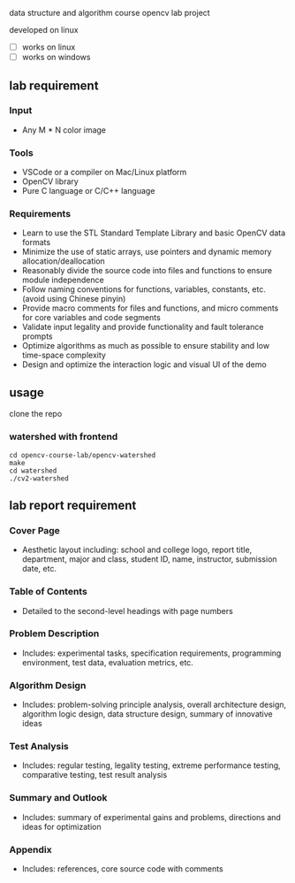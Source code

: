 data structure and algorithm course opencv lab project

developed on linux

* [ ] works on linux
* [ ] works on windows

## lab requirement

### Input

- Any M * N color image

### Tools

- VSCode or a compiler on Mac/Linux platform
- OpenCV library
- Pure C language or C/C++ language

### Requirements

- Learn to use the STL Standard Template Library and basic OpenCV data formats
- Minimize the use of static arrays, use pointers and dynamic memory allocation/deallocation
- Reasonably divide the source code into files and functions to ensure module independence
- Follow naming conventions for functions, variables, constants, etc. (avoid using Chinese pinyin)
- Provide macro comments for files and functions, and micro comments for core variables and code segments
- Validate input legality and provide functionality and fault tolerance prompts
- Optimize algorithms as much as possible to ensure stability and low time-space complexity
- Design and optimize the interaction logic and visual UI of the demo

## usage

clone the repo

### watershed with frontend

```shell
cd opencv-course-lab/opencv-watershed
make
cd watershed
./cv2-watershed
```

## lab report requirement

### Cover Page

- Aesthetic layout including: school and college logo, report title, department, major and class, student ID, name, instructor, submission date, etc.

### Table of Contents

- Detailed to the second-level headings with page numbers

### Problem Description

- Includes: experimental tasks, specification requirements, programming environment, test data, evaluation metrics, etc.

### Algorithm Design

- Includes: problem-solving principle analysis, overall architecture design, algorithm logic design, data structure design, summary of innovative ideas

### Test Analysis

- Includes: regular testing, legality testing, extreme performance testing, comparative testing, test result analysis

### Summary and Outlook

- Includes: summary of experimental gains and problems, directions and ideas for optimization

### Appendix

- Includes: references, core source code with comments
